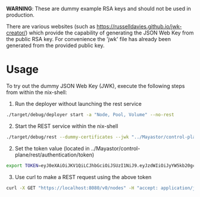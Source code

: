 **WARNING**: These are dummy example RSA keys and should not be used in production.

There are various websites (such as https://russelldavies.github.io/jwk-creator/) which provide the capability of generating the JSON Web Key from the public RSA key.
For convenience the 'jwk' file has already been generated from the provided public key.

# Usage
To try out the dummy JSON Web Key (JWK), execute the following steps from within the nix-shell:
1. Run the deployer without launching the rest service
```bash
./target/debug/deployer start -a "Node, Pool, Volume" --no-rest
```
2. Start the REST service within the nix-shell
```bash
./target/debug/rest --dummy-certificates --jwk "../Mayastor/control-plane/rest/authentication/jwk"
```
2. Set the token value (located in ../Mayastor/control-plane/rest/authentication/token)
```bash
export TOKEN=eyJ0eXAiOiJKV1QiLCJhbGciOiJSUzI1NiJ9.eyJzdWIiOiJyYW5kb20gc3ViamVjdCIsImNvbXBhbnkiOiJteSBjb21wYW55IiwiZXhwIjoxMDAwMDAwMDAwMH0.GkcWHAJ4-qXihaR2j8ZvJgFB1OPpo9P5PkauTmb4PHvlDTYpDQy_nfTHmZCKHS1WEBtsH-HOXApKf32oJEU0K_2SAO76PVZrqvfMewccny-aB9gyu6WMlgSWK8wvGq4h_t_Ma4KIBlPv5PCQO1fyv9bWM3Y3Lu2rPxvNg0O_V_mfnq_Ynwcy4qhnZmse8pZ9zJJaM5OPv2ucWRPKWNzSX8OOz11MGBcdV5QBM-eBpjeSvejEwQ1xOxfiwZwZosFKjPnwMWn8dirMhMNqyRwWgjmOFU2hpc13Ik2VcSWEKTF4ndoUmMLXmCmQ2pSrn9MihEfkpO_VHx_sRVtmYVe2R4iy7ocul3eG7ZAvRq-_GIqBpwbcdUPANIyEFWUWgiPB5_kFvf4-iIBip7NhZ0_4DVoqukYBM2XodejXY863p2frglljt23EimNoKlrtqyxw1wXcbsYtiqCsd3cFTMUkrVesu9xNQPfpM8so37SmTsrC1nOssGEiADAGowqu5SsS
```
3. Use curl to make a REST request using the above token
```bash
curl -X GET "https://localhost:8080/v0/nodes" -H "accept: application/json" -H "Authorization: Bearer ${TOKEN}" -k
```